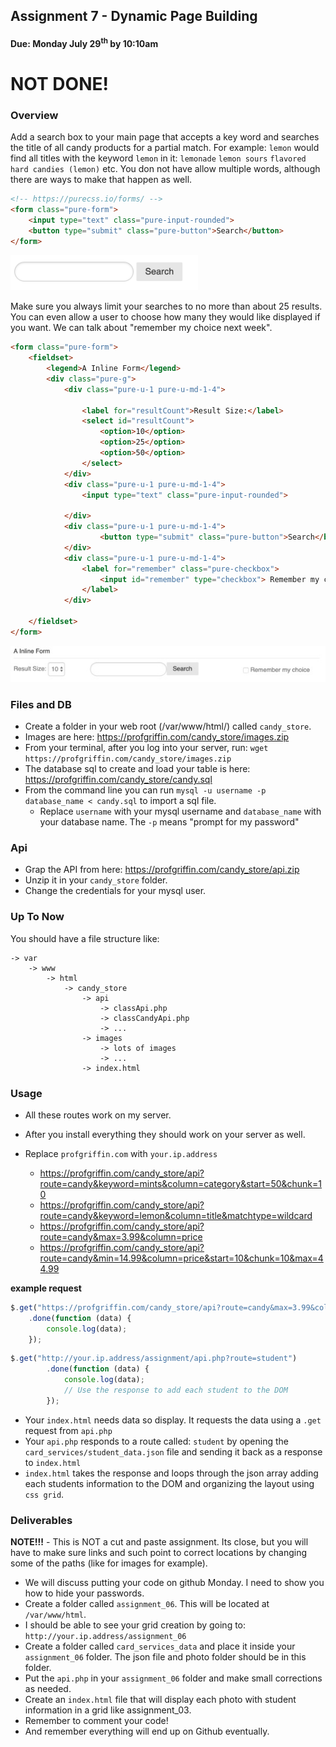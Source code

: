 ## Assignment 7 - Dynamic Page Building 
#### Due: Monday July 29<sup>th</sup> by 10:10am

# NOT DONE!

### Overview

Add a search box to your main page that accepts a key word and searches the title of all candy products for a partial match. For example: `lemon` would find all titles with the keyword `lemon` in it: `lemonade` `lemon sours` `flavored hard candies (lemon)` etc. You don not have allow multiple words, although there are ways to make that happen as well.

```html
<!-- https://purecss.io/forms/ -->
<form class="pure-form">
    <input type="text" class="pure-input-rounded">
    <button type="submit" class="pure-button">Search</button>
</form>
```

<img src="./search_box.png" width="300">

Make sure you always limit your searches to no more than about 25 results. You can even allow a user to choose how many they would like displayed if you want. We can talk about "remember my choice next week".

```html
<form class="pure-form">
    <fieldset>
        <legend>A Inline Form</legend>
        <div class="pure-g">
            <div class="pure-u-1 pure-u-md-1-4">

                <label for="resultCount">Result Size:</label>
                <select id="resultCount">
                    <option>10</option>
                    <option>25</option>
                    <option>50</option>
                </select>
            </div>
            <div class="pure-u-1 pure-u-md-1-4">
                <input type="text" class="pure-input-rounded">
                
            </div>
            <div class="pure-u-1 pure-u-md-1-4">
                    <button type="submit" class="pure-button">Search</button>
            </div>
            <div class="pure-u-1 pure-u-md-1-4">
                <label for="remember" class="pure-checkbox">
                    <input id="remember" type="checkbox"> Remember my choice
                </label>
            </div>

    </fieldset>
</form>
```

<img src="./inline_form_600.jpg">

### Files and DB

- Create a folder in your web root (/var/www/html/) called `candy_store`.
- Images are here: https://profgriffin.com/candy_store/images.zip
- From your terminal, after you log into your server, run: `wget https://profgriffin.com/candy_store/images.zip`
- The database sql to create and load your table is here: https://profgriffin.com/candy_store/candy.sql
- From the command line you can run `mysql -u username -p database_name < candy.sql` to import a sql file. 
  - Replace `username` with your mysql username and `database_name` with your database name. The `-p` means "prompt for my password"


### Api

- Grap the API from here: https://profgriffin.com/candy_store/api.zip
- Unzip it in your `candy_store` folder.
- Change the credentials for your mysql user.

### Up To Now

You should have a file structure like:

```
-> var
    -> www
        -> html
            -> candy_store
                -> api
                    -> classApi.php
                    -> classCandyApi.php
                    -> ...
                -> images
                    -> lots of images
                    -> ...
                -> index.html
```


### Usage

- All these routes work on my server. 
- After you install everything they should work on your server as well.
- Replace `profgriffin.com` with `your.ip.address`

  - https://profgriffin.com/candy_store/api?route=candy&keyword=mints&column=category&start=50&chunk=10
  - https://profgriffin.com/candy_store/api?route=candy&keyword=lemon&column=title&matchtype=wildcard
  - https://profgriffin.com/candy_store/api?route=candy&max=3.99&column=price
  - https://profgriffin.com/candy_store/api?route=candy&min=14.99&column=price&start=10&chunk=10&max=44.99

**example request**
```js
$.get("https://profgriffin.com/candy_store/api?route=candy&max=3.99&column=price&start=0&limit=10", form_data)
    .done(function (data) {
        console.log(data);
    });
```


```js
$.get("http://your.ip.address/assignment/api.php?route=student")
        .done(function (data) {
            console.log(data);
            // Use the response to add each student to the DOM
        });
```

- Your `index.html` needs data so display. It requests the data using a `.get` request from `api.php`
- Your `api.php` responds to a route called: `student` by opening the `card_services/student_data.json` file and sending it back as a response to `index.html`
- `index.html` takes the response and loops through the json array adding each students information to the DOM and organizing the layout using `css grid`. 


### Deliverables

**NOTE!!!** - This is NOT a cut and paste assignment. Its close, but you will have to make sure links and such point to correct locations by changing some of the paths (like for images for example).

- We will discuss putting your code on github Monday. I need to show you how to hide your passwords.
- Create a folder called `assignment_06`. This will be located at `/var/www/html`.
- I should be able to see your grid creation by going to: `http://your.ip.address/assignment_06`
- Create a folder called `card_services_data` and place it inside your `assignment_06` folder. The json file and photo folder should be in this folder.
- Put the `api.php` in your `assignment_06` folder and make small corrections as needed. 
- Create an `index.html` file that will display each photo with student information in a grid like assignment_03.
- Remember to comment your code!  
- And remember everything will end up on Github eventually.
